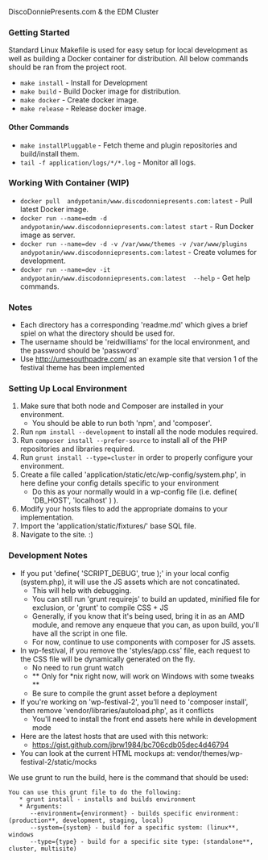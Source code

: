 DiscoDonniePresents.com & the EDM Cluster

### Getting Started
Standard Linux Makefile is used for easy setup for local development as well as building a Docker container for distribution.
All below commands should be ran from the project root.

* `make install` - Install for Development
* `make build` - Build Docker image for distribution.
* `make docker` - Create docker image.
* `make release` - Release docker image.

#### Other Commands
* `make installPluggable` - Fetch theme and plugin repositories and build/install them.
* `tail -f application/logs/*/*.log` - Monitor all logs.

### Working With Container (WIP)

* `docker pull  andypotanin/www.discodonniepresents.com:latest` - Pull latest Docker image.
* `docker run --name=edm -d  andypotanin/www.discodonniepresents.com:latest start` - Run Docker image as server.
* `docker run --name=dev -d -v /var/www/themes -v /var/www/plugins andypotanin/www.discodonniepresents.com:latest` - Create volumes for development.
* `docker run --name=dev -it andypotanin/www.discodonniepresents.com:latest  --help` - Get help commands.

### Notes
* Each directory has a corresponding 'readme.md' which gives a brief spiel on what the directory should be used for.
* The username should be 'reidwilliams' for the local environment, and the password should be 'password'
* Use http://umesouthpadre.com/ as an example site that version 1 of the festival theme has been implemented

### Setting Up Local Environment
1. Make sure that both node and Composer are installed in your environment.
   * You should be able to run both 'npm', and 'composer'.
2. Run `npm install --development` to install all the node modules required.
3. Run `composer install --prefer-source` to install all of the PHP repositories and libraries required.
4. Run `grunt install --type=cluster` in order to properly configure your environment.
5. Create a file called 'application/static/etc/wp-config/system.php', in here define your config details specific to your environment
   * Do this as your normally would in a wp-config file (i.e. define( 'DB_HOST', 'localhost' ) ).
6. Modify your hosts files to add the appropriate domains to your implementation.
7. Import the 'application/static/fixtures/' base SQL file.
8. Navigate to the site. :)

### Development Notes
* If you put 'define( 'SCRIPT_DEBUG', true );' in your local config (system.php), it will use the JS assets which are not concatinated.
  - This will help with debugging.
  - You can still run 'grunt requirejs' to build an updated, minified file for exclusion, or 'grunt' to compile CSS + JS
  - Generally, if you know that it's being used, bring it in as an AMD module, and remove any enqueue that you can, as upon build, you'll have all the script in one file.
  - For now, continue to use components with composer for JS assets.
* In wp-festival, if you remove the 'styles/app.css' file, each request to the CSS file will be dynamically generated on the fly.
  - No need to run grunt watch
  - ** Only for *nix right now, will work on Windows with some tweaks **
  - Be sure to compile the grunt asset before a deployment
* If you're working on 'wp-festival-2', you'll need to 'composer install', then remove 'vendor/libraries/autoload.php', as it conflicts
  - You'll need to install the front end assets here while in development mode
* Here are the latest hosts that are used with this network:
  - https://gist.github.com/jbrw1984/bc706cdb05dec4d46794
* You can look at the current HTML mockups at: vendor/themes/wp-festival-2/static/mocks

We use grunt to run the build, here is the command that should be used:
```shell
You can use this grunt file to do the following:
   * grunt install - installs and builds environment
   * Arguments:
      --environment={environment} - builds specific environment: (production**, development, staging, local)
      --system={system} - build for a specific system: (linux**, windows
      --type={type} - build for a specific site type: (standalone**, cluster, multisite)
```
